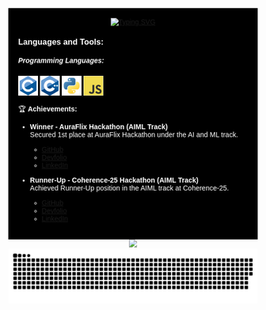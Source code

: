 <div style="background-color: black; color: white; padding: 20px; font-family: Arial, sans-serif;">
  
  <!-- Typing SVG -->
  <div align="center">
    <a href="https://git.io/typing-svg">
      <img src="https://readme-typing-svg.herokuapp.com?font=Fira+Code&size=30&pause=1000&color=1ACD55&center=true&width=435&lines=Hi+I'm+Liza+Glanisha" alt="Typing SVG" />
    </a> 
  </div>

  <h3 align="left">Languages and Tools:</h3>
  <p align="left">
    <h5 align="left">Programming Languages:</h5>
    <a href="https://www.cprogramming.com/" target="_blank" rel="noreferrer">
      <img src="https://raw.githubusercontent.com/devicons/devicon/master/icons/c/c-original.svg" alt="c" width="40" height="40"/> 
    </a>
    <a href="https://www.w3schools.com/cpp/" target="_blank" rel="noreferrer">
      <img src="https://raw.githubusercontent.com/devicons/devicon/master/icons/cplusplus/cplusplus-original.svg" alt="cplusplus" width="40" height="40"/> 
    </a>
    <a href="https://www.python.org" target="_blank" rel="noreferrer">
      <img src="https://raw.githubusercontent.com/devicons/devicon/master/icons/python/python-original.svg" alt="python" width="40" height="40"/> 
    </a>
    <a href="https://developer.mozilla.org/en-US/docs/Web/JavaScript" target="_blank" rel="noreferrer">
      <img src="https://raw.githubusercontent.com/devicons/devicon/master/icons/javascript/javascript-original.svg" alt="javascript" width="40" height="40"/> 
    </a> 
  </p>

🏆 **Achievements:**
- **Winner - AuraFlix Hackathon (AIML Track)**  
  Secured 1st place at AuraFlix Hackathon under the AI and ML track.
  - [GitHub](https://github.com/Glanisha/InfluenceIQ)
  - [Devfolio](https://devfolio.co/projects/influenceiq-b938)
  - [LinkedIn](https://www.linkedin.com/posts/liza-glanisha-castelino-558802302_hackathonjourney-ai-machinelearning-activity-7313562219210825728-KnKS?utm_source=share&utm_medium=member_desktop&rcm=ACoAAFlQs8UBHZC6jCeDhwi_NFX5k2BXF_UT_9Q)

- **Runner-Up - Coherence-25 Hackathon (AIML Track)**  
  Achieved Runner-Up position in the AIML track at Coherence-25.
  - [GitHub](https://github.com/Glanisha/ScreenSmart)
  - [Devfolio](https://devfolio.co/projects/screensmart-b0a3)
  - [LinkedIn](https://www.linkedin.com/posts/liza-glanisha-castelino-558802302_hackathonjourney-ai-machinelearning-activity-7313562219210825728-KnKS?utm_source=share&utm_medium=member_desktop&rcm=ACoAAFlQs8UBHZC6jCeDhwi_NFX5k2BXF_UT_9Q)

</div>
<div align="center">
    <img src="https://github-readme-stats.vercel.app/api?username=Glanisha&theme=blue-green&hide_border=false&include_all_commits=true&count_private=true" />
    <img src="https://github.com/SlaydeSequeira/SlaydeSequeira/blob/main/dist/snake.svg" alt="Snake animation" />
</div>

